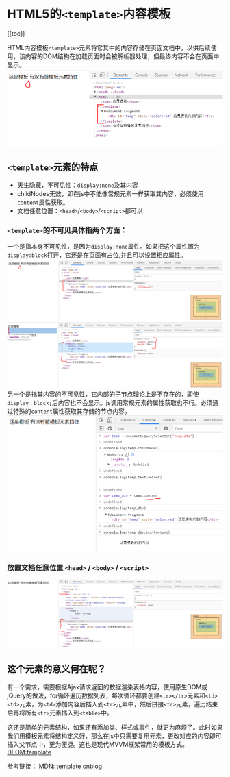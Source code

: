 # HTML5的`<template>`内容模板

[[toc]]

HTML内容模板`<template>`元素将它其中的内容存储在页面文档中，以供后续使用，该内容的DOM结构在加载页面时会被解析器处理，但最终内容不会在页面中显示。
![`template`内容模板元素](./image/template.png)

## `<template>`元素的特点

- 天生隐藏，不可见性：`display:none`及其内容
- childNodes无效，即在js中不能像常规元素一样获取其内容，必须使用`content`属性获取。
- 文档任意位置：`<head>`/`<body>`/`<script>`都可以

### `<template>`的不可见具体指两个方面：
一个是指本身不可见性，是因为`display:none`属性。如果把这个属性置为`display:block`打开，它还是在页面有占位,并且可以设置相应属性。
![`template`内容模板元素](./image/template1.png)
![`template`内容模板元素](./image/template2.png)
另一个是指其内容的不可见性，它内部的子节点理论上是不存在的，即使`display：block;`后内容也不会显示。js调用常规元素的属性获取也不行。必须通过特殊的`content`属性获取其存储的节点内容。
![ `template` 内容模板元素](./image/template3.png)

### 放置文档任意位置 `<head>` / `<body>` / `<script>`

![`template` 内容模板元素](./image/template4.png)


## 这个元素的意义何在呢？
有一个需求，需要根据Ajax请求返回的数据渲染表格内容，使用原生DOM或jQuery的做法，for循环遍历数据列表，每次循环都要创建`<tr></tr>`元素和`<td><td>`元素，为`<td>`添加内容后插入到`<tr>`元素中，然后拼接`<tr>`元素，遍历结束后再将所有`<tr>`元素插入到`<table>`中。

这还是简单的元素结构，如果还有添加类、样式或事件，就更为麻烦了。此时如果我们用模板元素将结构定义好，那么在js中只需要复用元素，更改对应的内容即可插入父节点中，更为便捷。这也是现代MVVM框架常用的模板方式。
[DEOM:template](https://codepen.io/pen/?&editable=true)

参考链接：
[MDN: template](https://developer.mozilla.org/zh-CN/docs/Web/HTML/Element/template)
[cnblog](https://www.cnblogs.com/hanguidong/p/9381317.html)
